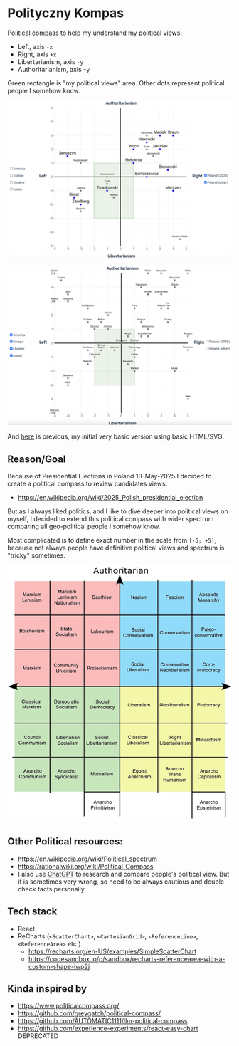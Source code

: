 # Polityczny Kompas

Political compass to help my understand my political views:

- Left, axis `-x`
- Right, axis `+x`
- Libertarianism, axis `-y`
- Authoritarianism, axis `+y`

Green rectangle is "my political views" area. Other dots represent political people I somehow know.

![img-v2-poland](./images/img-v2-poland.png)

![img-v2-other](./images/img-v2-other.png)

And [here](https://alundiak.github.io/polityczny-kompas/politica.html) is previous, my initial very basic version using basic HTML/SVG.

## Reason/Goal

Because of Presidential Elections in Poland 18-May-2025 I decided to create a political compass to review candidates views.

- https://en.wikipedia.org/wiki/2025_Polish_presidential_election

But as I always liked politics, and I like to dive deeper into political views on myself, I decided to extend this political compass with wider spectrum comparing all geo-political people I somehow know.

Most complicated is to define exact number in the scale from `[-5; +5]`, because not always people have definitive political views and spectrum is "tricky" sometimes.

![spectrum](./images/political_spectrum.jpeg)

## Other Political resources:

- https://en.wikipedia.org/wiki/Political_spectrum
- https://rationalwiki.org/wiki/Political_Compass
- I also use [ChatGPT](https://chatgpt.com/) to research and compare people's political view. But it is sometimes very wrong, so need to be always cautious and double check facts personally.

## Tech stack

- React
- ReCharts (`<ScatterChart>`, `<CartesianGrid>`, `<ReferenceLine>`, `<ReferenceArea>` etc.)
  - https://recharts.org/en-US/examples/SimpleScatterChart
  - https://codesandbox.io/p/sandbox/recharts-referencearea-with-a-custom-shape-iwp2j

## Kinda inspired by

- https://www.politicalcompass.org/
- https://github.com/greygatch/political-compass/
- https://github.com/AUTOMATIC1111/llm-political-compass
- https://github.com/experience-experiments/react-easy-chart DEPRECATED
